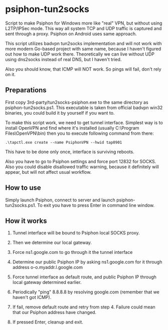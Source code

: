 # psiphon-tun2socks

Script to make Psiphon for Windows more like "real" VPN, but without using L2TP/IPSec mode. This way all system TCP and UDP traffic is captured and sent through a proxy. Psiphon on Android uses same approach.

This script utilizes badvpn tun2socks implementation and will not work with more modern Go-based project with same name, because I haven't figured out how to make UDP work there. Theoretically we can live without UDP using dns2socks instead of real DNS, but I haven't tried.

Also you should know, that ICMP will NOT work. So pings will fail, don't rely on it.

## Preparations

First copy 3rd-party/tun2socks-psiphon.exe to the same directory as psiphon-tun2socks.ps1. This executable is taken from official badvpn win32 binaries, you could build it by yourself if you want to.

To make this script work, we need to get tunnel interface. Simplest way is to install OpenVPN and find where it's installed (usually C:\Program Files\OpenVPN\bin) then you to execute following command from there:

`.\tapctl.exe create --name PsiphonVPN --hwid tap0901`

This have to be done only once, interface is surviving reboots.

Also you have to go to Psiphon settings and force port 12832 for SOCKS. Also you could disable disallowed traffic warning, because it definitely will appear, but will not affect usual workflow.

## How to use

Simply launch Psiphon, connect to server and launch psiphon-tun2socks.ps1. To exit you have to press Enter in command line window.

## How it works

1. Tunnel interface will be bound to Psiphon local SOCKS proxy.

2. Then we determine our local gateway.

3. Force ns1.google.com to go through it the tunnel interface

4. Determine our public Psiphon IP by asking ns1.google.com for it through address o-o.myaddr.l.google.com 

5. Force tunnel interface as default route, and public Psiphon IP through local gateway determined earlier.

6. Periodically "ping" 8.8.8.8 by resolving google.com (remember that we haven't got ICMP).

7. If fail, remove default route and retry from step 4. Failure could mean that our Psiphon address have changed.

8. If pressed Enter, cleanup and exit.